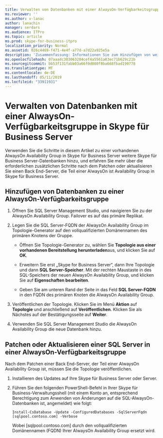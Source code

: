 ```yaml
---
title: Verwalten von Datenbanken mit einer AlwaysOn-Verfügbarkeitsgruppe in Skype für Business Server
ms.reviewer: ''
ms.author: v-lanac
author: lanachin
manager: serdars
ms.audience: ITPro
ms.topic: article
ms.prod: skype-for-business-itpro
localization_priority: Normal
ms.assetid: 026c4469-f471-4e4f-a77d-a7d22a925e5a
description: 'Zusammenfassung: Informationen Sie zum Hinzufügen von weitere Skype für Business Server-Datenbanken zu einer vorhandenen AlwaysOn Availability Group und erfahren Sie mehr über die erforderlichen zusätzlichen Schritte nach dem Sie den Patch oder aktualisieren Sie einen Back End-Server, der Teil einer AlwaysOn Availability Group in Skype für ist Business-Server.'
ms.openlocfilehash: 07aaadc303063204cef4a5561a83ec71b629c21b
ms.sourcegitcommit: bb53f131fabb03a66f0d000f8ba668fbad190778
ms.translationtype: MT
ms.contentlocale: de-DE
ms.lasthandoff: 05/11/2019
ms.locfileid: "33911931"
---
```

# <a name="manage-databases-with-an-alwayson-availability-group-in-skype-for-business-server"></a>Verwalten von Datenbanken mit einer AlwaysOn-Verfügbarkeitsgruppe in Skype für Business Server

Verwenden Sie die Schritte in diesem Artikel zu einer vorhandenen AlwaysOn Availability Group in Skype für Business Server weitere Skype für Business Server-Datenbanken hinzu, und erfahren Sie mehr über die erforderlichen zusätzlichen Schritte nach dem Patchen oder aktualisieren Sie einen Back End-Server, die Teil einer AlwaysOn ist Availability Group in Skype für Business Server.

## <a name="add-databases-to-an-alwayson-availability-group"></a>Hinzufügen von Datenbanken zu einer AlwaysOn-Verfügbarkeitsgruppe 

1. Öffnen Sie SQL Server Management Studio, und navigieren Sie zu der AlwaysOn Availability Group. Failover es auf das primäre Replikat.
    
2. Legen Sie die SQL Server-FQDN der AlwaysOn Availability Group im Topologie-Generator auf den vollqualifizierten Domänennamen des primären Knotens der Gruppe.
    
   - Öffnen Sie Topologie-Generator zu, wählen Sie **Topologie aus einer vorhandenen Bereitstellung herunterladen**aus, und klicken Sie auf **OK**.
    
   - Erweitern Sie erst „Skype for Business Server“, dann Ihre Topologie und dann **SQL Server-Speicher**. Mit der rechten Maustaste in des SQL-Speichers der neuen AlwaysOn Availability Group, und klicken Sie auf **Eigenschaften bearbeiten**.
    
   - Geben Sie am unteren Rand der Seite in das Feld **SQL Server-FQDN** in den FQDN des primären Knoten die AlwaysOn Availability Group.
    
3. Veröffentlichen der Topologie. Klicken Sie im Menü **Aktion** auf **Topologie** und anschließend auf **Veröffentlichen**. Klicken Sie als Nächstes auf der Bestätigungsseite auf **Weiter**.
    
4. Verwenden Sie SQL Server Management Studio die AlwaysOn Availability Group die neue Datenbank hinzu.
    
## <a name="patch-or-update-a-sql-server-in-an-alwayson-availability-group"></a>Patchen oder Aktualisieren einer SQL Server in einer AlwaysOn-Verfügbarkeitsgruppe

Nach dem Patchen einer Back End-Server, der Teil einer AlwaysOn Availability Group ist, müssen Sie die Topologie veröffentlichen.

1. Installieren des Updates auf Ihre Skype für Business Server oder Server.
    
2. Führen Sie den folgenden PowerShell-Befehl in Ihrer Skype für Business-Verwaltungsshell (mit einem Konto an, entsprechend Berechtigung zum Anwenden von Änderungen auf die SQL-AlwaysOn-Datenbanken ist, angemeldet) wie folgt:
    
    ```
    Install-CsDatabase -Update -ConfiguredDatabases -SqlServerFqdn [sqlpool.contoso.com] -Verbose
    ```

    Wobei [sqlpool.contoso.com] durch den vollqualifizierten Domänennamen (FQDN) Ihrer AlwaysOn Availability Group ersetzt wird.
